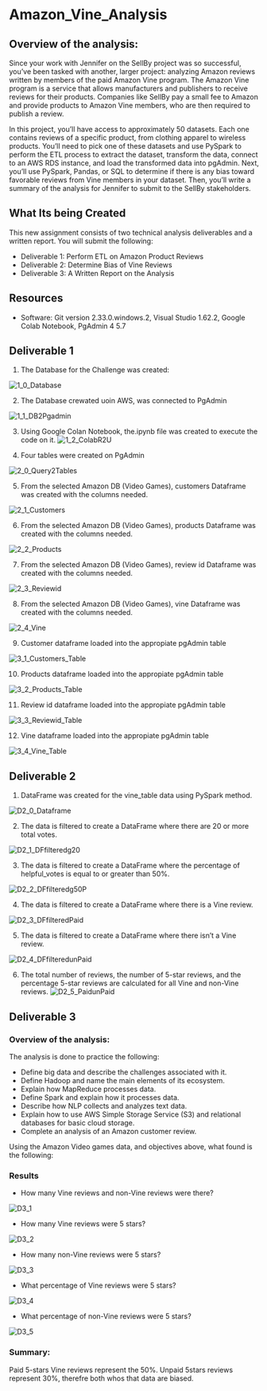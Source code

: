 # Amazon_Vine_Analysis

## Overview of the analysis:
Since your work with Jennifer on the SellBy project was so successful, you’ve been tasked with another, larger project: analyzing Amazon reviews written by members of the paid Amazon Vine program. The Amazon Vine program is a service that allows manufacturers and publishers to receive reviews for their products. Companies like SellBy pay a small fee to Amazon and provide products to Amazon Vine members, who are then required to publish a review.

In this project, you’ll have access to approximately 50 datasets. Each one contains reviews of a specific product, from clothing apparel to wireless products. You’ll need to pick one of these datasets and use PySpark to perform the ETL process to extract the dataset, transform the data, connect to an AWS RDS instance, and load the transformed data into pgAdmin. Next, you’ll use PySpark, Pandas, or SQL to determine if there is any bias toward favorable reviews from Vine members in your dataset. Then, you’ll write a summary of the analysis for Jennifer to submit to the SellBy stakeholders.

## What Its being Created
This new assignment consists of two technical analysis deliverables and a written report. You will submit the following:

- Deliverable 1: Perform ETL on Amazon Product Reviews
- Deliverable 2: Determine Bias of Vine Reviews
- Deliverable 3: A Written Report on the Analysis

## Resources
- Software: Git version 2.33.0.windows.2, Visual Studio 1.62.2, Google Colab Notebook, PgAdmin 4 5.7

## Deliverable 1

1. The Database for the Challenge was created:

![1_0_Database](https://github.com/Jcreye75/Amazon_Vine_Analysis/blob/9771894c4e2aa76bd68708ffa376fcfbf7040ba5/Resources/1_0_Database.png)

2. The Database crewated uoin AWS, was connected to PgAdmin

![1_1_DB2Pgadmin](https://github.com/Jcreye75/Amazon_Vine_Analysis/blob/9771894c4e2aa76bd68708ffa376fcfbf7040ba5/Resources/1_1_DB2Pgadmin.png)

3. Using Google Colan Notebook, the.ipynb file was created to execute the code on it.
![1_2_ColabR2U](https://github.com/Jcreye75/Amazon_Vine_Analysis/blob/9771894c4e2aa76bd68708ffa376fcfbf7040ba5/Resources/1_2_ColabR2U.png)

4. Four tables were created on PgAdmin

![2_0_Query2Tables](https://github.com/Jcreye75/Amazon_Vine_Analysis/blob/9771894c4e2aa76bd68708ffa376fcfbf7040ba5/Resources/2_0_Query2Tables.png)

5. From the selected Amazon DB (Video Games), customers Dataframe was created with the columns needed.

![2_1_Customers](https://github.com/Jcreye75/Amazon_Vine_Analysis/blob/9771894c4e2aa76bd68708ffa376fcfbf7040ba5/Resources/2_1_Customers.png)

6. From the selected Amazon DB (Video Games), products Dataframe was created with the columns needed.

![2_2_Products](https://github.com/Jcreye75/Amazon_Vine_Analysis/blob/9771894c4e2aa76bd68708ffa376fcfbf7040ba5/Resources/2_2_Products.png)

7. From the selected Amazon DB (Video Games), review id Dataframe was created with the columns needed.

![2_3_Reviewid](https://github.com/Jcreye75/Amazon_Vine_Analysis/blob/9771894c4e2aa76bd68708ffa376fcfbf7040ba5/Resources/2_3_Reviewid.png)

8. From the selected Amazon DB (Video Games), vine Dataframe was created with the columns needed.

![2_4_Vine](https://github.com/Jcreye75/Amazon_Vine_Analysis/blob/9771894c4e2aa76bd68708ffa376fcfbf7040ba5/Resources/2_4_Vine.png)

9. Customer dataframe loaded into the appropiate pgAdmin table

![3_1_Customers_Table](https://github.com/Jcreye75/Amazon_Vine_Analysis/blob/9771894c4e2aa76bd68708ffa376fcfbf7040ba5/Resources/3_1_Customers_Table.png)

10. Products dataframe loaded into the appropiate pgAdmin table

![3_2_Products_Table](https://github.com/Jcreye75/Amazon_Vine_Analysis/blob/9771894c4e2aa76bd68708ffa376fcfbf7040ba5/Resources/3_2_Products_Table.png)

11. Review id dataframe loaded into the appropiate pgAdmin table

![3_3_Reviewid_Table](https://github.com/Jcreye75/Amazon_Vine_Analysis/blob/9771894c4e2aa76bd68708ffa376fcfbf7040ba5/Resources/3_3_Reviewid_Table.png)

12. Vine dataframe loaded into the appropiate pgAdmin table

![3_4_Vine_Table](https://github.com/Jcreye75/Amazon_Vine_Analysis/blob/9771894c4e2aa76bd68708ffa376fcfbf7040ba5/Resources/3_4_Vine_Table.png)

## Deliverable 2
1. DataFrame was created for the vine_table data using PySpark method.

![D2_0_Dataframe](https://github.com/Jcreye75/Amazon_Vine_Analysis/blob/7ddc78f43eae47fdcb5761400c3d2bef34d4a0b2/Resources/D2_0_Dataframe.png)

2. The data is filtered to create a DataFrame where there are 20 or more total votes.

![D2_1_DFfilteredg20](https://github.com/Jcreye75/Amazon_Vine_Analysis/blob/7ddc78f43eae47fdcb5761400c3d2bef34d4a0b2/Resources/D2_1_DFfilteredg20.png)

3. The data is filtered to create a DataFrame where the percentage of helpful_votes is equal to or greater than 50%.

![D2_2_DFfilteredg50P](https://github.com/Jcreye75/Amazon_Vine_Analysis/blob/7ddc78f43eae47fdcb5761400c3d2bef34d4a0b2/Resources/D2_2_DFfilteredg50P.png)

4. The data is filtered to create a DataFrame where there is a Vine review. 

![D2_3_DFfilteredPaid](https://github.com/Jcreye75/Amazon_Vine_Analysis/blob/7ddc78f43eae47fdcb5761400c3d2bef34d4a0b2/Resources/D2_3_DFfilteredPaid.png)

5. The data is filtered to create a DataFrame where there isn’t a Vine review.

![D2_4_DFfilteredunPaid](https://github.com/Jcreye75/Amazon_Vine_Analysis/blob/7ddc78f43eae47fdcb5761400c3d2bef34d4a0b2/Resources/D2_4_DFfilteredunPaid.png)

6. The total number of reviews, the number of 5-star reviews, and the percentage 5-star reviews are calculated for all Vine and non-Vine reviews.
![D2_5_PaidunPaid](https://github.com/Jcreye75/Amazon_Vine_Analysis/blob/7ddc78f43eae47fdcb5761400c3d2bef34d4a0b2/Resources/D2_5_PaidunPaid.png)

## Deliverable 3

### Overview of the analysis: 

The analysis is done to practice the following:
- Define big data and describe the challenges associated with it.
- Define Hadoop and name the main elements of its ecosystem.
- Explain how MapReduce processes data.
- Define Spark and explain how it processes data.
- Describe how NLP collects and analyzes text data.
- Explain how to use AWS Simple Storage Service (S3) and relational databases for basic cloud storage.
- Complete an analysis of an Amazon customer review.

Using the Amazon Video games data, and objectives above, what found is the following:

### Results

- How many Vine reviews and non-Vine reviews were there?

![D3_1](https://github.com/Jcreye75/Amazon_Vine_Analysis/blob/7ddc78f43eae47fdcb5761400c3d2bef34d4a0b2/Resources/D3_1.png)

- How many Vine reviews were 5 stars?

![D3_2](https://github.com/Jcreye75/Amazon_Vine_Analysis/blob/7ddc78f43eae47fdcb5761400c3d2bef34d4a0b2/Resources/D3_2.png)

- How many non-Vine reviews were 5 stars?

![D3_3](https://github.com/Jcreye75/Amazon_Vine_Analysis/blob/7ddc78f43eae47fdcb5761400c3d2bef34d4a0b2/Resources/D3_3.png)

- What percentage of Vine reviews were 5 stars? 

![D3_4](https://github.com/Jcreye75/Amazon_Vine_Analysis/blob/7ddc78f43eae47fdcb5761400c3d2bef34d4a0b2/Resources/D3_4.png)

- What percentage of non-Vine reviews were 5 stars?

![D3_5](https://github.com/Jcreye75/Amazon_Vine_Analysis/blob/7ddc78f43eae47fdcb5761400c3d2bef34d4a0b2/Resources/D3_5.png)


### Summary: 

Paid 5-stars Vine reviews represent the 50%. Unpaid 5stars reviews represent 30%, therefre both whos that data are biased.



